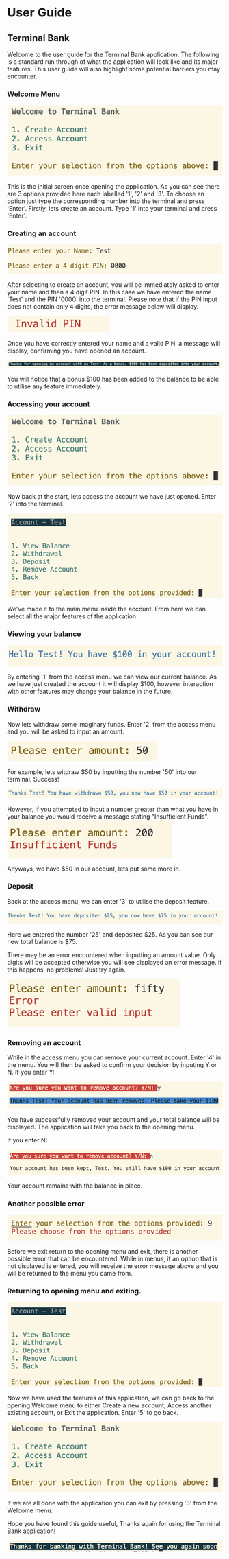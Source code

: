 # User Guide

## Terminal Bank

Welcome to the user guide for the Terminal Bank application. The following is a standard run through of what the application will look like and its major features. This user guide will also highlight some potential barriers you may encounter.

### Welcome Menu
![Welcome Menu](/docs/user_guide/open_menu.png)

This is the initial screen once opening the application. As you can see there are 3 options provided here each labelled '1', '2' and '3'. To choose an option just type the corresponding number into the terminal and press 'Enter'. Firstly, lets create an account. Type '1' into your terminal and press 'Enter'.

### Creating an account
![Create Account](/docs/user_guide/name_pin.png)

After selecting to create an account, you will be immediately asked to enter your name and then a 4 digit PIN. In this case we have entered the name 'Test' and the PIN '0000' into the terminal. 
Please note that if the PIN input does not contain only 4 digits, the error message below will display.

![Invalin PIN](/docs/user_guide/invalid_pin.png)

Once you have correctly entered your name and a valid PIN, a message will display, confirming you have opened an account. 

![open account](/docs/user_guide/open_acc_print.png)

You will notice that a bonus $100 has been added to the balance to be able to utilise any feature immediately. 

### Accessing your account
![Welcome Menu](/docs/user_guide/open_menu.png)

Now back at the start, lets access the account we have just opened. Enter '2' into the terminal.

![Accessed Menu](/docs/user_guide/accessed_menu.png)

We've made it to the main menu inside the account. From here we dan select all the major features of the application. 

### Viewing your balance
![View balance](/docs/user_guide/balance_view.png)

By entering '1' from the access menu we can view our current balance. As we have just created the account it will display $100, however interaction with other features may change your balance in the future. 

### Withdraw
Now lets withdraw some imaginary funds. Enter '2' from the access menu and you will be asked to input an amount.

![enter amount](/docs/user_guide/enter_amount.png)

For example, lets witdraw $50 by inputting the number '50' into our terminal. Success!

![withdraw](/docs/user_guide/print_withdraw.png)

However, if you attempted to input a number greater than what you have in your balance you would receive a message stating "Insufficient Funds".
![Insufficient](/docs/user_guide/insufficient_err.png)

Anyways, we have $50 in our account, lets put some more in.

### Deposit
Back at the access menu, we can enter '3' to utilise the deposit feature. 

![deposit](/docs/user_guide/print_deposit.png)

Here we entered the number '25' and deposited $25. As you can see our new total balance is $75.

There may be an error encountered when inputting an amount value. Only digits will be accepted otherwise you will see displayed an error message. If this happens, no problems! Just try again.

![err type](/docs/user_guide/type_err.png)


### Removing an account
While in the access menu you can remove your current account. Enter '4' in the menu. You will then be asked to confirm your decision by inputing Y or N. 
If you enter Y:

![removal Y](/docs/user_guide/removal_y_msg.png)

You have successfully removed your account and your total balance will be displayed. The application will take you back to the opening menu.

If you enter N:

![removal N](/docs/user_guide/removal_n_msg.png)

Your account remains with the balance in place.

### Another poosible error
![invalid option](/docs/user_guide/invalid_option_err.png)

Before we exit return to the opening menu and exit, there is another possible error that can be encountered. While in menus, if an option that is not displayed is entered, you will receive the error message above and you will be returned to the menu you came from. 

### Returning to opening menu and exiting. 
![Accessed Menu](/docs/user_guide/accessed_menu.png)

Now we have used the features of this application, we can go back to the opening Welcome menu to either Create a new account, Access another existing account, or Exit the application.
Enter '5' to go back.

![Welcome Menu](/docs/user_guide/open_menu.png)

If we are all done with the application you can exit by pressing '3' from the Welcome menu.

Hope you have found this guide useful, Thanks again for using the Terminal Bank application!

![thank you](/docs/user_guide/final_msg.png)
